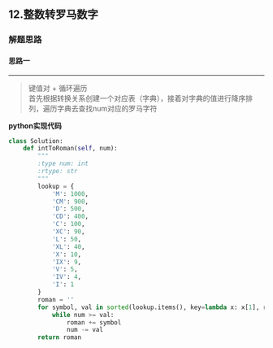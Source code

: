 ## 12.整数转罗马数字
### 解题思路
#### 思路一
****
>  键值对 + 循环遍历  
首先根据转换关系创建一个对应表（字典），接着对字典的值进行降序排列，遍历字典去查找num对应的罗马字符  


**python实现代码**
```python
class Solution:
    def intToRoman(self, num):
        """
        :type num: int
        :rtype: str
        """
        lookup = {
            'M': 1000, 
            'CM': 900, 
            'D': 500, 
            'CD': 400, 
            'C': 100, 
            'XC': 90, 
            'L': 50, 
            'XL': 40, 
            'X': 10, 
            'IX': 9, 
            'V': 5, 
            'IV': 4, 
            'I': 1
        }
        roman = ''
        for symbol, val in sorted(lookup.items(), key=lambda x: x[1], reverse=True):
            while num >= val:
                roman += symbol
                num -= val
        return roman 
```

